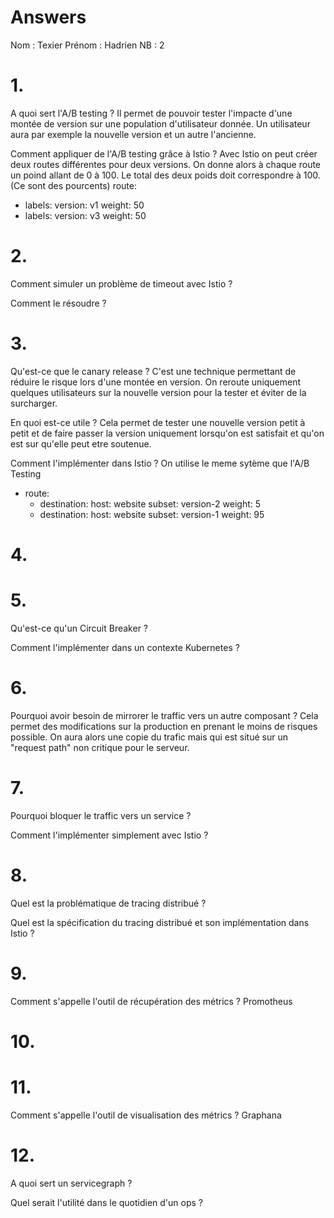 # Answers

Nom : Texier 
Prénom : Hadrien
NB : 2

# 1.
A quoi sert l'A/B testing ?
Il permet de pouvoir tester l'impacte d'une montée de version sur une population d'utilisateur
donnée. Un utilisateur aura par exemple la nouvelle version et un autre l'ancienne.

Comment appliquer de l'A/B testing grâce à Istio ?
Avec Istio on peut créer deux routes différentes pour deux versions. On donne alors à chaque route un poind allant de 0 à 100. Le total des deux poids doit correspondre à 100.
(Ce sont des pourcents)
route:
  - labels:
      version: v1
    weight: 50
  - labels:
      version: v3
    weight: 50

# 2.
Comment simuler un problème de timeout avec Istio ?

Comment le résoudre ?

# 3.
Qu'est-ce que le canary release ?
C'est une technique permettant de réduire le risque lors d'une montée en version. On reroute 
uniquement quelques utilisateurs sur la nouvelle version pour la tester et éviter de la surcharger.

En quoi est-ce utile ?
Cela permet de tester une nouvelle version petit à petit et de faire passer la version uniquement
lorsqu'on est satisfait et qu'on est sur qu'elle peut etre soutenue.

Comment l'implémenter dans Istio ?
On utilise le meme sytème que l'A/B Testing
- route:
    - destination:
        host: website
        subset: version-2
      weight: 5
    - destination:
        host: website
        subset: version-1
      weight: 95
# 4.

# 5.
Qu'est-ce qu'un Circuit Breaker ?

Comment l'implémenter dans un contexte Kubernetes ?

# 6.
Pourquoi avoir besoin de mirrorer le traffic vers un autre composant ?
Cela permet des modifications sur la production en prenant le moins de risques possible.
On aura alors une copie du trafic mais qui est situé sur un "request path" non critique pour
le serveur.

# 7.
Pourquoi bloquer le traffic vers un service ?

Comment l'implémenter simplement avec Istio ?

# 8.
Quel est la problématique de tracing distribué ?

Quel est la spécification du tracing distribué et son implémentation dans Istio ?

# 9.
Comment s'appelle l'outil de récupération des métrics ?
Promotheus

# 10.

# 11.
Comment s'appelle l'outil de visualisation des métrics ?
Graphana

# 12.
A quoi sert un servicegraph ?

Quel serait l'utilité dans le quotidien d'un ops ?
